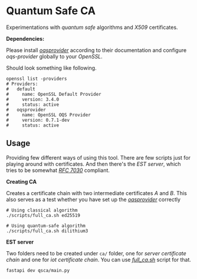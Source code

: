 # Quantum Safe CA

Experimentations with _quantum safe_ algorithms and _X509_ certificates.

**Dependencies:**

Please install [_oqsprovider_](https://github.com/open-quantum-safe/oqs-provider) according to their documentation and configure _oqs-provider_ globally to your _OpenSSL_.

Should look something like following.

```shell
openssl list -providers
# Providers:
#   default
#     name: OpenSSL Default Provider
#     version: 3.4.0
#     status: active
#   oqsprovider
#     name: OpenSSL OQS Provider
#     version: 0.7.1-dev
#     status: active
```

## Usage

Providing few different ways of using this tool. There are few scripts just for playing around with certificates. And then there's the _EST server_, which tries to be somewhat [_RFC 7030_](https://datatracker.ietf.org/doc/html/rfc7030) compliant.

**Creating CA**

Creates a certificate chain with two intermediate certificates _A_ and _B_. This also serves as a test whether you have set up the [_oqsprovider_](https://github.com/open-quantum-safe/oqs-provider) correctly

```shell
# Using classical algorithm
./scripts/full_ca.sh ed25519

# Using quantum-safe algorithm
./scripts/full_ca.sh dilithium3
```

**EST server**

Two folders need to be created under `ca/` folder, one for _server certificate chain_ and one for _iot certificate chain_. You can use [_full_ca.sh_](./scripts/full_ca.sh) script for that.

```shell
fastapi dev qsca/main.py
```
